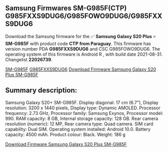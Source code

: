 <h2>Samsung Firmwares SM-G985F(CTP) G985FXXS9DUG6/G985FOWO9DUG6/G985FXXS9DUG6</h2>
Download the Samsung firmware for the ✅ <strong>Samsung Galaxy S20 Plus </strong> ⭐ <strong>SM-G985F</strong> with product code <strong>CTP</strong> <strong> from Paraguay</strong>. This firmware has version number PDA <strong>G985FXXS9DUG6</strong> and CSC G985FOWO9DUG6. The operating system of this firmware is Android R , with build date 2021-08-31. Changelist <strong>22026739</strong>.


[SM-G985F](https://samfirm.shop/samsung/model/SM-G985F)
[G985FXXS9DUG6](https://samfirm.shop/samsung/pda/G985FXXS9DUG6)
[Download Firmware Samsung Galaxy S20 Plus SM-G985F](https://samfirm.shop/samsung/firmware/451541)
<h2>Summary description:</h2>
<p>Samsung Galaxy S20+ SM-G985F. Display diagonal: 17 cm (6.7"), Display resolution: 3200 x 1440 pixels, Display type: Dynamic AMOLED. Processor frequency: 2.73 GHz, Processor family: Samsung Exynos, Processor model: 990. RAM capacity: 8 GB, Internal storage capacity: 128 GB. Rear camera resolution (numeric): 12 MP, Rear camera type: Quad camera. SIM card capability: Dual SIM. Operating system installed: Android 10.0. Battery capacity: 4500 mAh. Product colour: Black. Weight: 186 g</p>


[Download Firmware Samsung Galaxy S20 Plus SM-G985F](https://samfirm.shop/samsung/firmware/451541)
